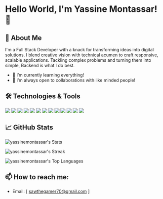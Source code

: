 # Hello World, I'm Yassine Montassar! 👋

## 🚀 About Me
I'm a  Full Stack Developer with a knack for transforming ideas into digital solutions. I blend creative vision with technical acumen to craft responsive, scalable applications. Tackling complex problems and turning them into simple, Backend is what I do best.

- 🌱 I’m currently learning everything!
- 👯 I’m always open to collaborations with like minded people!

## 🛠️ Technologies & Tools
![](https://img.shields.io/badge/HTML5-E34F26?style=for-the-badge&logo=html5&logoColor=white)
![](https://img.shields.io/badge/Next.js-black?style=for-the-badge&logo=Next.js)
![](https://img.shields.io/badge/CSS3-1572B6?style=for-the-badge&logo=css3&logoColor=white)
![](https://img.shields.io/badge/Tailwind_CSS-38B2AC?style=for-the-badge&logo=tailwind-css&logoColor=white)
![](https://img.shields.io/badge/React-61DAFB?style=for-the-badge&logo=react&logoColor=white)
![](https://img.shields.io/badge/Node.js-43853D?style=for-the-badge&logo=node.js&logoColor=white)
![](https://img.shields.io/badge/Express.js-000000?style=for-the-badge&logo=express&logoColor=white)
![](https://img.shields.io/badge/TypeScript-3178C6?style=for-the-badge&logo=typescript&logoColor=white)
![](https://img.shields.io/badge/JavaScript-F7DF1E?style=for-the-badge&logo=javascript&logoColor=black)
![](https://img.shields.io/badge/MongoDB-47A248?style=for-the-badge&logo=mongodb&logoColor=white)
![](https://img.shields.io/badge/PostgreSQL-336791?style=for-the-badge&logo=postgresql&logoColor=white)
![](https://img.shields.io/badge/PrismaDB-2D3748?style=for-the-badge&logo=prisma&logoColor=white)
![](https://img.shields.io/badge/Docker-2496ED?style=for-the-badge&logo=docker&logoColor=white)





## 📈 GitHub Stats

![yassinemontassar's Stats](https://github-readme-stats.vercel.app/api?username=yassinemontassar&theme=outrun&show_icons=true&hide_border=false&count_private=true)

![yassinemontassar's Streak](https://github-readme-streak-stats.herokuapp.com/?user=yassinemontassar&theme=outrun&hide_border=false)

![yassinemontassar's Top Languages](https://github-readme-stats.vercel.app/api/top-langs/?username=yassinemontassar&theme=outrun&show_icons=true&hide_border=false&layout=compact)

## 📫 How to reach me:
- Email: [ sawthegamer70@gmail.com ]
